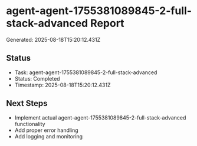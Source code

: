 # agent-agent-1755381089845-2-full-stack-advanced Report

Generated: 2025-08-18T15:20:12.431Z

## Status
- Task: agent-agent-1755381089845-2-full-stack-advanced
- Status: Completed
- Timestamp: 2025-08-18T15:20:12.431Z

## Next Steps
- Implement actual agent-agent-1755381089845-2-full-stack-advanced functionality
- Add proper error handling
- Add logging and monitoring
